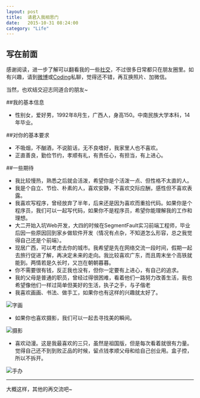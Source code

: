 ```yaml
---
layout: post
title:  请君入我相思门
date:   2015-10-31 08:24:00
category: "Life"
---
```


## 写在前面
感谢阅读，进一步了解可以翻看我的一些[社交][1]，不过很多日常都只在朋友圈里。如有兴趣，请到[微博][2]或[Coding][3]私聊，觉得还不错，再互换照片、加微信。

当然，也欢结交迎志同道合的朋友~

<!--more-->

##我的基本信息

- 性别女，爱好男，1992年8月生，广西人，身高150。中南民族大学本科，14年毕业。

##对你的基本要求

- 不吸烟，不酗酒，不说脏话，无不良嗜好，我家里人也不喜欢。
- 正直善良，勤俭节约，孝顺有礼，有责任心，有担当，有上进心。

##一些期待

- 我比较慢热，熟悉之后就会活泼，希望你是个活泼一点、但性格不太直的人。
- 我是个自立、节俭、朴素的人，喜欢安静，不喜欢交际应酬，感性但不喜欢表露。
- 我喜欢写程序，曾经放弃了半年，后来还是因为喜欢而重拾代码。如果你是个程序员，我们可以一起写代码，如果你不是程序员，希望你能理解我的工作和理想。
- 大二开始入坑Web开发，大四的时候在SegmentFault实习前端工程师，毕业后因一些原因回到家乡做软件开发（情况有点杂，不知道怎么形容，总之我觉得自己还是个前端）。
- 现居广西，可以考虑去你的城市。我希望是先在网络交流一段时间，假期一起去旅行促进了解，再决定未来的走向。我比较喜欢广东，而且周末坐个高铁就能到。两情若是久长时，又岂在朝朝暮暮。
- 你不需要很有钱，反正我也没有，但你一定要有上进心，有自己的追求。
- 我的父母是普通的职员，曾经过得很困难，看着他们一路努力改善生活，我也希望像他们一样过简单但美好的生活，执子之手，与子偕老
- 我喜欢画画、书法、做手工，如果你也有这样的兴趣就太好了。

![字画][4]

- 如果你也喜欢摄影，我们可以一起去寻找美的瞬间。

![摄影][5]

- 喜欢动漫。这是我最喜欢的三只，虽然是祖国版，但是每次看着就很有力量。觉得自己还不到到败正品的时候，留点钱孝顺父母和给自己创业用。盒子控，所以不拆开。

![手办][6]

---

大概这样，其他的再交流吧~ 

  [1]: http://laker.me
  [2]: http://weibo.com/shaojianghu/
  [3]: https://coding.net/u/laker
  [4]: http://77g54f.com1.z0.glb.clouddn.com/QQ20151031204950.jpg
  [5]: http://77g54f.com1.z0.glb.clouddn.com/QQ20151031204932.jpg
  [6]: http://77g54f.com1.z0.glb.clouddn.com/QQ20151031205315.jpg
